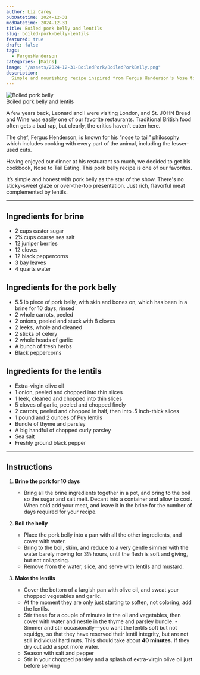 ```yaml
---
author: Liz Carey
pubDatetime: 2024-12-31
modDatetime: 2024-12-31
title: Boiled pork belly and lentils
slug: boiled-pork-belly-lentils
featured: true
draft: false
tags:
  - FergusHenderson
categories: [Mains]
image: "/assets/2024-12-31-BoiledPork/BoiledPorkBelly.png"
description:
  Simple and nourishing recipe inspired from Fergus Henderson's Nose to Tail Eating. 
---
```


<div>
  <img src="/assets/2024-12-31-BoiledPork/BoiledPorkBelly.png" class="sm:w-3/4 mx-auto" alt="Boiled pork belly">
  <figcaption class="sm:w-3/4 mx-auto text-center">Boiled pork belly and lentils</figcaption>
</div>

A few years back, Leonard and I were visiting London, and St. JOHN Bread and Wine was easily one of our favorite restaurants. Traditional British food often gets a bad rap, but clearly, the critics haven’t eaten here.

The chef, Fergus Henderson, is known for his “nose to tail” philosophy which includes cooking with every part of the animal, including the lesser-used cuts. 

Having enjoyed our dinner at his restuarant so much, we decided to get his cookbook, Nose to Tail Eating. This pork belly recipe is one of our favorites.

It’s simple and honest with pork belly as the star of the show. There's no sticky-sweet glaze or over-the-top presentation. Just rich, flavorful meat complemented by lentils. 

--- 
## Ingredients for brine
- 2 cups caster sugar 
- 2¼ cups coarse sea salt 
- 12 juniper berries 
- 12 cloves 
- 12 black peppercorns 
- 3 bay leaves 
- 4 quarts water 


## Ingredients for the pork belly
- 5.5 lb piece of pork belly, with skin and bones on, which has been in a brine for 10 days, rinsed
- 2 whole carrots, peeled
- 2 onions, peeled and stuck with 8 cloves
- 2 leeks, whole and cleaned
- 2 sticks of celery
- 2 whole heads of garlic
- A bunch of fresh herbs
- Black peppercorns

## Ingredients for the lentils
- Extra-virgin olive oil
- 1 onion, peeled and chopped into thin slices
- 1 leek, cleaned and chopped into thin slices
- 5 cloves of garlic, peeled and chopped finely
- 2 carrots, peeled and chopped in half, then into .5 inch-thick slices
- 1 pound and 2 ounces of Puy lentils
- Bundle of thyme and parsley
- A big handful of chopped curly parsley
- Sea salt
- Freshly ground black pepper


--- 

## Instructions
1. **Brine the pork for 10 days** 
    - Bring all the brine ingredients together in a pot, and bring to the boil so the sugar and salt melt. Decant into a container and allow to cool. When cold add your meat, and leave it in the brine for the number of days required for your recipe.


2. **Boil the belly** 
    - Place the pork belly into a pan with all the other ingredients, and cover with water. 
    - Bring to the boil, skim, and reduce to a very gentle simmer with the water barely moving for 3½ hours, until the flesh is soft and giving, but not collapsing. 
    - Remove from the water, slice, and serve with lentils and mustard.


3. **Make the lentils**
    - Cover the bottom of a largish pan with olive oil, and sweat your chopped vegetables and garlic. 
    - At the moment they are only just starting to soften, not coloring, add the lentils. 
    - Stir these for a couple of minutes in the oil and vegetables, then cover with water and nestle in the thyme and parsley bundle. - Simmer and stir occasionally—you want the lentils soft but not squidgy, so that they have reserved their lentil integrity, but are not still individual hard nuts. This should take about **40 minutes.** If they dry out add a spot more water. 
    - Season with salt and pepper 
    - Stir in your chopped parsley and a splash of extra-virgin olive oil just before serving